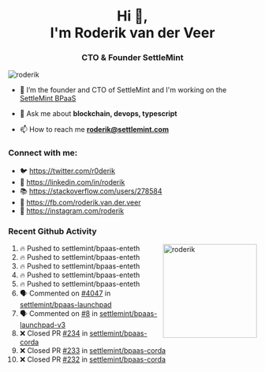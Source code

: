 <h1 align="center">Hi 👋,<br/> I'm Roderik van der Veer</h1>
<h3 align="center">CTO & Founder SettleMint</h3>

<p align="left"> <img src="https://komarev.com/ghpvc/?username=roderik" alt="roderik" /> </p>

- 🔭 I’m the founder and CTO of SettleMint and I'm working on the [SettleMint BPaaS](https://settlemint.com)

- 💬 Ask me about **blockchain, devops, typescript**

- 📫 How to reach me **roderik@settlemint.com**



### Connect with me:

- 🐦 https://twitter.com/r0derik
- 🏢 https://linkedin.com/in/roderik
- 📚 https://stackoverflow.com/users/278584
- 🙊 https://fb.com/roderik.van.der.veer
- 📸 https://instagram.com/roderik

### Recent Github Activity
<img src="https://github-readme-stats.vercel.app/api?username=roderik&show_icons=true&count_private=true" alt="roderik" align="right" height="190" />

<!--START_SECTION:activity-->
1. 🔥 Pushed to settlemint/bpaas-enteth
2. 🔥 Pushed to settlemint/bpaas-enteth
3. 🔥 Pushed to settlemint/bpaas-enteth
4. 🔥 Pushed to settlemint/bpaas-enteth
5. 🔥 Pushed to settlemint/bpaas-enteth
6. 🗣 Commented on [#4047](https://github.com/settlemint/bpaas-launchpad/issues/4047) in [settlemint/bpaas-launchpad](https://github.com/settlemint/bpaas-launchpad)
7. 🗣 Commented on [#8](https://github.com/settlemint/bpaas-launchpad-v3/issues/8) in [settlemint/bpaas-launchpad-v3](https://github.com/settlemint/bpaas-launchpad-v3)
8. ❌ Closed PR [#234](https://github.com/settlemint/bpaas-corda/pull/234) in [settlemint/bpaas-corda](https://github.com/settlemint/bpaas-corda)
9. ❌ Closed PR [#233](https://github.com/settlemint/bpaas-corda/pull/233) in [settlemint/bpaas-corda](https://github.com/settlemint/bpaas-corda)
10. ❌ Closed PR [#232](https://github.com/settlemint/bpaas-corda/pull/232) in [settlemint/bpaas-corda](https://github.com/settlemint/bpaas-corda)
<!--END_SECTION:activity-->